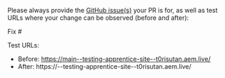 Please always provide the [GitHub issue(s)](../issues) your PR is for, as well as test URLs where your change can be observed (before and after):

Fix #<gh-issue-id>

Test URLs:
- Before: https://main--testing-apprentice-site--t0risutan.aem.live/
- After: https://<branch>--testing-apprentice-site--t0risutan.aem.live/
